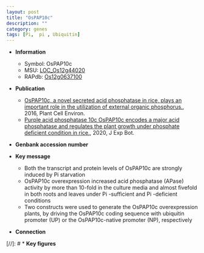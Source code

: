 ```yaml
---
layout: post
title: "OsPAP10c"
description: ""
category: genes
tags: [Pi,  pi , Ubiquitin]
---
```


* **Information**  
    + Symbol: OsPAP10c  
    + MSU: [LOC_Os12g44020](http://rice.plantbiology.msu.edu/cgi-bin/ORF_infopage.cgi?orf=LOC_Os12g44020)  
    + RAPdb: [Os12g0637100](http://rapdb.dna.affrc.go.jp/viewer/gbrowse_details/irgsp1?name=Os12g0637100)  

* **Publication**  
    + [OsPAP10c, a novel secreted acid phosphatase in rice, plays an important role in the utilization of external organic phosphorus.](http://www.ncbi.nlm.nih.gov/pubmed?term=OsPAP10c,+a+novel+secreted+acid+phosphatase+in+rice,+plays+an+important+role+in+the+utilization+of+external+organic+phosphorus.%5BTitle%5D), 2016, Plant Cell Environ.
    + [Purple acid phosphatase 10c OsPAP10c encodes a major acid phosphatase and regulates the plant growth under phosphate deficient condition in rice.](http://www.ncbi.nlm.nih.gov/pubmed?term=Purple+acid+phosphatase+10c+OsPAP10c+encodes+a+major+acid+phosphatase+and+regulates+the+plant+growth+under+phosphate+deficient+condition+in+rice.%5BTitle%5D), 2020, J Exp Bot.

* **Genbank accession number**  

* **Key message**  
    + Both the transcript and protein levels of OsPAP10c are strongly induced by Pi starvation
    + OsPAP10c overexpression increased acid phosphatase (APase) activity by more than 10-fold in the culture media and almost fivefold in both roots and leaves under Pi -sufficient and Pi -deficient conditions
    + Two constructs were used to generate the OsPAP10c overexpression plants, by driving the OsPAP10c coding sequence with ubiquitin promoter (UP) or the OsPAP10c-native promoter (NP), respectively

* **Connection**  

[//]: # * **Key figures**  



